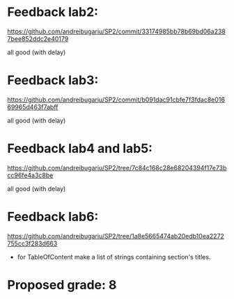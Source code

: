 # Feedback lab2:
https://github.com/andreibugariu/SP2/commit/33174985bb78b69bd06a2387bee852ddc2e40179

all good (with delay) 
# Feedback lab3:
https://github.com/andreibugariu/SP2/commit/b091dac91cbfe7f3fdac8e01669965d463f7abff

all good (with delay)

# Feedback lab4 and lab5:
https://github.com/andreibugariu/SP2/tree/7c84c168c28e68204394f17e73bcc96fe4a3c8be

all good (with delay)

# Feedback lab6:
https://github.com/andreibugariu/SP2/tree/1a8e5665474ab20edb10ea2272755cc3f283d663

- for TableOfContent make a list of strings containing section's titles.

# Proposed grade: 8
